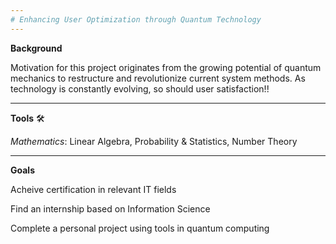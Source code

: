```yaml
---
# Enhancing User Optimization through Quantum Technology
---
```


**Background**

Motivation for this project originates from the growing potential of quantum mechanics to restructure and revolutionize current system methods. As technology is constantly evolving, so should user satisfaction!! 




________________________

**Tools** 🛠️

*Mathematics*: Linear Algebra, Probability & Statistics, Number Theory


________________________

**Goals**

Acheive certification in relevant IT fields

Find an internship based on Information Science

Complete a personal project using tools in quantum computing


